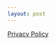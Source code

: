 ```yaml
---
layout: post
---
```



<a href="https://www.iubenda.com/privacy-policy/49479223/legal" class="iubenda-white no-brand iubenda-embed iub-legal-only iub-body-embed" title="Privacy Policy">Privacy Policy</a> <script type="text/javascript">(function (w,d) {var loader = function () {var s = d.createElement("script"), tag = d.getElementsByTagName("script")[0]; s.src="https://cdn.iubenda.com/iubenda.js"; tag.parentNode.insertBefore(s,tag);}; if(w.addEventListener){w.addEventListener("load", loader, false);}else if(w.attachEvent){w.attachEvent("onload", loader);}else{w.onload = loader;}})(window, document);</script>
